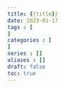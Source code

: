 ```yaml
---
title: {{title}}
date: 2023-01-17
tags : [
]
categories : [
]
series : []
aliases : []
draft: false
toc: true
---
```


